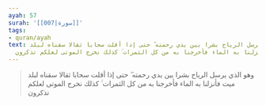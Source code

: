 ```yaml
---
ayah: 57
surah: '[[007|سورة]]'
tags:
- quran/ayah
text: وهو الذي يرسل الرياح بشرا بين يدي رحمته ۖ حتى إذا أقلت سحابا ثقالا سقناه لبلد
  ميت فأنزلنا به الماء فأخرجنا به من كل الثمرات ۚ كذلك نخرج الموتى لعلكم تذكرون
---
```

> وهو الذي يرسل الرياح بشرا بين يدي رحمته ۖ حتى إذا أقلت سحابا ثقالا سقناه لبلد ميت فأنزلنا به الماء فأخرجنا به من كل الثمرات ۚ كذلك نخرج الموتى لعلكم تذكرون
